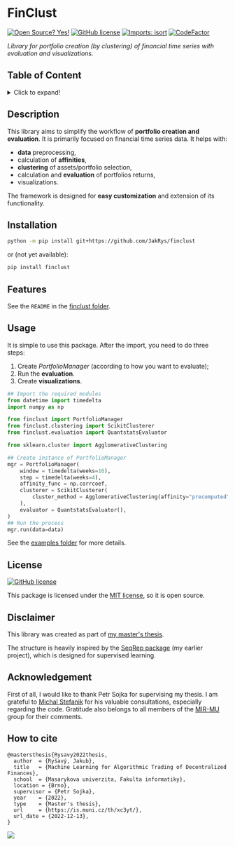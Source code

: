 # FinClust

[![Open Source? Yes!](https://badgen.net/badge/Open%20Source%20%3F/Yes%21/blue?icon=github)](https://github.com/Naereen/badges/)
[![GitHub license](https://img.shields.io/github/license/Naereen/StrapDown.js.svg)](LICENSE)
[![Imports: isort](https://img.shields.io/badge/%20imports-isort-%231674b1?style=flat&labelColor=ef8336)](https://pycqa.github.io/isort/)
[![CodeFactor](https://www.codefactor.io/repository/github/jakrys/finclust/badge)](https://www.codefactor.io/repository/github/jakrys/finclust)

_Library for portfolio creation (by clustering) of financial time series with evaluation and visualizations._

## Table of Content
<details>
<summary>Click to expand!</summary>

- [Table of Content](#table-of-content)
- [Description](#description)
- [Installation](#installation)
- [Features](#features)
- [Usage](#usage)
- [License](#license)
- [Disclaimer](#disclaimer)
- [Acknowledgement](#acknowledgement)
- [How to cite](#how-to-cite)
</details>


## Description

This library aims to simplify the workflow of **portfolio creation and evaluation**. It is primarily focused on financial time series data. It helps with:

- **data** preprocessing,
- calculation of **affinities**,
- **clustering** of assets/portfolio selection,
- calculation and **evaluation** of portfolios returns,
- visualizations.


The framework is designed for **easy customization** and extension of its functionality.


## Installation

```bash
python -m pip install git+https://github.com/JakRys/finclust
```
or (not yet available):
```bash
pip install finclust
```

## Features
See the `README` in the [finclust folder](finclust).


## Usage
It is simple to use this package. After the import, you need to do three steps:

1. Create _PortfolioManager_ (according to how you want to evaluate);
2. Run the **evaluation**.
3. Create **visualizations**.

```python
## Import the required modules
from datetime import timedelta
import numpy as np

from finclust import PortfolioManager
from finclust.clustering import ScikitClusterer
from finclust.evaluation import QuantstatsEvaluator

from sklearn.cluster import AgglomerativeClustering

## Create instance of PortfolioManager
mgr = PortfolioManager(
    window = timedelta(weeks=16),
    step = timedelta(weeks=4),
    affinity_func = np.corrcoef,
    clusterer = ScikitClusterer(
        cluster_method = AgglomerativeClustering(affinity="precomputed", linkage="single", n_clusters=5),
    ),
    evaluator = QuantstatsEvaluator(),
)
## Run the process
mgr.run(data=data)
```
See the [examples folder](examples) for more details.


## License
[![GitHub license](https://img.shields.io/github/license/Naereen/StrapDown.js.svg)](LICENSE)

This package is licensed under the [MIT license](LICENSE), so it is open source.

## Disclaimer
This library was created as part of [my master's thesis](https://is.muni.cz/th/xc3yt/).

The structure is heavily inspired by the [SeqRep package](https://github.com/MIR-MU/seqrep) (my earlier project), which is designed for supervised learning.


## Acknowledgement

First of all, I would like to thank Petr Sojka for supervising my thesis. I am grateful to [Michal Stefanik](https://github.com/stefanik12) for his valuable consultations, especially regarding the code. Gratitude also belongs to all members of the [MIR-MU](https://github.com/MIR-MU/) group for their comments.

## How to cite
```
@mastersthesis{Rysavy2022thesis,
  author  = {Ryšavý, Jakub},
  title   = {Machine Learning for Algorithmic Trading of Decentralized Finances},
  school  = {Masarykova univerzita, Fakulta informatiky},
  location = {Brno},
  supervisor = {Petr Sojka},
  year    = {2022},
  type    = {Master's thesis},
  url     = {https://is.muni.cz/th/xc3yt/},
  url_date = {2022-12-13},
}
```



[![](https://img.shields.io/badge/back%20to%20top-%E2%86%A9-blue)](#finclust)
